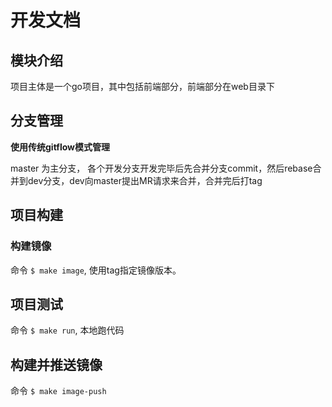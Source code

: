 # 开发文档

## 模块介绍

项目主体是一个go项目，其中包括前端部分，前端部分在web目录下

## 分支管理

**使用传统gitflow模式管理**

master 为主分支，
各个开发分支开发完毕后先合并分支commit，然后rebase合并到dev分支，dev向master提出MR请求来合并，合并完后打tag

## 项目构建

### 构建镜像

命令 `$ make image`, 使用tag指定镜像版本。

## 项目测试

命令 `$ make run`, 本地跑代码

## 构建并推送镜像

命令 `$ make image-push`
